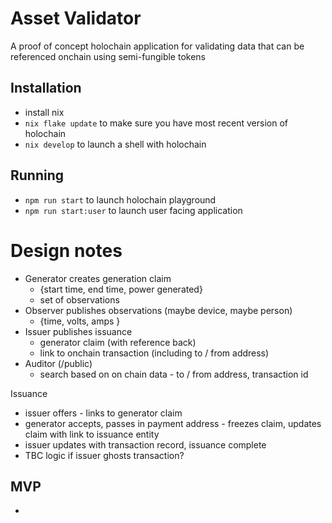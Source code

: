 # Asset Validator
A proof of concept holochain application for validating data that can be referenced onchain using semi-fungible tokens

## Installation
- install nix
- `nix flake update` to make sure you have most recent version of holochain
- `nix develop` to launch a shell with holochain

## Running
- `npm run start` to launch holochain playground
- `npm run start:user` to launch user facing application


# Design notes
- Generator creates generation claim
  - {start time, end time, power generated}
  - set of observations
- Observer publishes observations (maybe device, maybe person)
  - {time, volts, amps }
- Issuer publishes issuance
  - generator claim (with reference back)
  - link to onchain transaction (including to / from address)
- Auditor (/public)
  - search based on on chain data - to / from address, transaction id


Issuance
- issuer offers - links to generator claim
- generator accepts, passes in payment address - freezes claim, updates claim with link to issuance entity
- issuer updates with transaction record, issuance complete
- TBC logic if issuer ghosts transaction?

## MVP
- 
